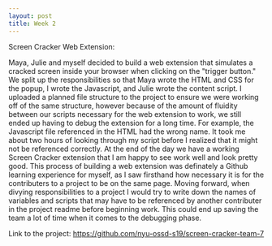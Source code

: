 ```yaml
---
layout: post
title: Week 2
---
```


Screen Cracker Web Extension:

Maya, Julie and myself decided to build a web extension that simulates a cracked screen inside your browser when clicking on the "trigger button." We split up the responsibilities so that Maya wrote the HTML and CSS for the popup, I wrote the Javascript, and Julie wrote the content script. I uploaded a planned file structure to the project to ensure we were working off of the same structure, however because of the amount of fluidity between our scripts necessary for the web extension to work, we still ended up having to debug the extension for a long time. For example, the Javascript file referenced in the HTML had the wrong name. It took me about two hours of looking through my script before I realized that it might not be referenced correctly. 
At the end of the day we have a working Screen Cracker extension that I am happy to see work well and look pretty good. This process of building a web extension was definately a Github learning experience for myself, as I saw firsthand how necessary it is for the contributers to a project to be on the same page. Moving forward, when divying responsibilities to a project I would try to write down the names of variables and scripts that may have to be referenced by another contributer in the project readme before beginning work. This could end up saving the team a lot of time when it comes to the debugging phase.

Link to the project: https://github.com/nyu-ossd-s19/screen-cracker-team-7
